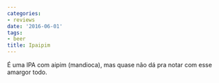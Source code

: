 ```yaml
---
categories:
- reviews
date: '2016-06-01'
tags:
- beer
title: Ipaipim
---
```


É uma IPA com aipim (mandioca), mas quase não dá pra notar com esse amargor todo.